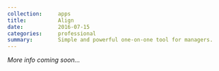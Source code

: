 ```yaml
---
collection:     apps
title:          Align
date:           2016-07-15
categories:     professional
summary:        Simple and powerful one-on-one tool for managers.
---
```


_More info coming soon…_
